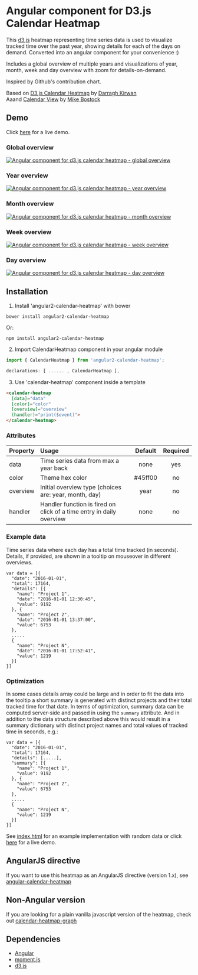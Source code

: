 # Angular component for D3.js Calendar Heatmap

This [d3.js](https://d3js.org/) heatmap representing time series data is used to visualize tracked time over the past year, showing details for each of the days on demand. Converted into an angular component for your convenience :)  

Includes a global overview of multiple years and visualizations of year, month, week and day overview with zoom for details-on-demand.

Inspired by Github's contribution chart.

Based on [D3.js Calendar Heatmap](https://github.com/DKirwan/calendar-heatmap) by [Darragh Kirwan](https://github.com/DKirwan)  
Aaand [Calendar View](https://bl.ocks.org/mbostock/4063318) by [Mike Bostock](https://github.com/mbostock)

## Demo
Click <a href="https://rawgit.com/g1eb/angular2-calendar-heatmap/master/" target="_blank">here</a> for a live demo.

### Global overview
[![Angular component for d3.js calendar heatmap - global overview](https://raw.githubusercontent.com/g1eb/angular2-calendar-heatmap/master/images/screenshot_global_overview.png)](https://rawgit.com/g1eb/angular2-calendar-heatmap/master/)

### Year overview
[![Angular component for d3.js calendar heatmap - year overview](https://raw.githubusercontent.com/g1eb/angular2-calendar-heatmap/master/images/screenshot_year_overview.png)](https://rawgit.com/g1eb/angular2-calendar-heatmap/master/)

### Month overview
[![Angular component for d3.js calendar heatmap - month overview](https://raw.githubusercontent.com/g1eb/angular2-calendar-heatmap/master/images/screenshot_month_overview.png)](https://rawgit.com/g1eb/angular2-calendar-heatmap/master/)

### Week overview
[![Angular component for d3.js calendar heatmap - week overview](https://raw.githubusercontent.com/g1eb/angular2-calendar-heatmap/master/images/screenshot_week_overview.png)](https://rawgit.com/g1eb/angular2-calendar-heatmap/master/)

### Day overview
[![Angular component for d3.js calendar heatmap - day overview](https://raw.githubusercontent.com/g1eb/angular2-calendar-heatmap/master/images/screenshot_day_overview.png)](https://rawgit.com/g1eb/angular2-calendar-heatmap/master/)

## Installation

1) Install 'angular2-calendar-heatmap' with bower

```
bower install angular2-calendar-heatmap
```

Or:

```
npm install angular2-calendar-heatmap
```

2) Import CalendarHeatmap component in your angular module


```javascript
import { CalendarHeatmap } from 'angular2-calendar-heatmap';

declarations: [ ...... , CalendarHeatmap ],
```

3) Use 'calendar-heatmap' component inside a template

```html
<calendar-heatmap
  [data]="data"
  [color]="color"
  [overview]="overview"
  (handler)="print($event)">
</calendar-heatmap>
```

### Attributes

|Property        | Usage           | Default  | Required |
|:------------- |:-------------|:-----:|:-----:|
| data | Time series data from max a year back | none | yes |
| color | Theme hex color | #45ff00 | no |
| overview | Initial overview type (choices are: year, month, day) | year | no |
| handler | Handler function is fired on click of a time entry in daily overview | none | no |

### Example data

Time series data where each day has a total time tracked (in seconds).  
Details, if provided, are shown in a tooltip on mouseover in different overviews.

```
var data = [{
  "date": "2016-01-01",
  "total": 17164,
  "details": [{
    "name": "Project 1",
    "date": "2016-01-01 12:30:45",
    "value": 9192
  }, {
    "name": "Project 2",
    "date": "2016-01-01 13:37:00",
    "value": 6753
  },
  .....
  {
    "name": "Project N",
    "date": "2016-01-01 17:52:41",
    "value": 1219
  }]
}]
```

### Optimization

In some cases details array could be large and in order to fit the data into the tooltip a short summary is generated with distinct projects and their total tracked time for that date.
In terms of optimization, summary data can be computed server-side and passed in using the ```summary``` attribute.
And in addition to the data structure described above this would result in a summary dictionary with distinct project names and total values of tracked time in seconds, e.g.:

```
var data = [{
  "date": "2016-01-01",
  "total": 17164,
  "details": [.....],
  "summary": [{
    "name": "Project 1",
    "value": 9192
  }, {
    "name": "Project 2",
    "value": 6753
  },
  .....
  {
    "name": "Project N",
    "value": 1219
  }]
}]
```

See [index.html](https://github.com/g1eb/angular2-calendar-heatmap/blob/master/index.html) for an example implementation with random data or click <a href="https://rawgit.com/g1eb/angular2-calendar-heatmap/master/" target="_blank">here</a> for a live demo.

## AngularJS directive

If you want to use this heatmap as an AngularJS directive (version 1.x), see [angular-calendar-heatmap](https://github.com/g1eb/angular-calendar-heatmap)

## Non-Angular version

If you are looking for a plain vanilla javascript version of the heatmap, check out [calendar-heatmap-graph](https://github.com/g1eb/calendar-heatmap)

## Dependencies

* [Angular](https://angular.io/)
* [moment.js](https://momentjs.com/)
* [d3.js](https://d3js.org/)
